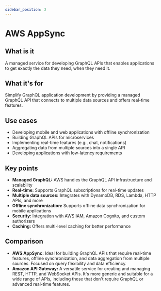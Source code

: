 ```yaml
---
sidebar_position: 2
---
```


# AWS AppSync

## What is it
A managed service for developing GraphQL APIs that enables applications to get exactly the data they need, when they need it.

## What it's for
Simplify GraphQL application development by providing a managed GraphQL API that connects to multiple data sources and offers real-time features.

## Use cases
- Developing mobile and web applications with offline synchronization
- Building GraphQL APIs for microservices
- Implementing real-time features (e.g., chat, notifications)
- Aggregating data from multiple sources into a single API
- Developing applications with low-latency requirements

## Key points
- **Managed GraphQL:** AWS handles the GraphQL API infrastructure and scalability
- **Real-time:** Supports GraphQL subscriptions for real-time updates
- **Multiple data sources:** Integrates with DynamoDB, RDS, Lambda, HTTP APIs, and more
- **Offline synchronization:** Supports offline data synchronization for mobile applications
- **Security:** Integration with AWS IAM, Amazon Cognito, and custom authorizers
- **Caching:** Offers multi-level caching for better performance

## Comparison
- **AWS AppSync:** Ideal for building GraphQL APIs that require real-time features, offline synchronization, and data aggregation from multiple sources. Focused on query flexibility and data efficiency.
- **Amazon API Gateway:** A versatile service for creating and managing REST, HTTP, and WebSocket APIs. It's more generic and suitable for a wide range of APIs, including those that don't require GraphQL or advanced real-time features. 